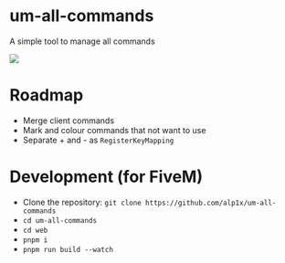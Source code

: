 # um-all-commands
A simple tool to manage all commands

<img src="https://cdn.discordapp.com/attachments/1131278508413427732/1142604154552991836/image.png">

# Roadmap
* Merge client commands
* Mark and colour commands that not want to use
* Separate + and - as ``RegisterKeyMapping``  

# Development (for FiveM)
* Clone the repository: ``git clone https://github.com/alp1x/um-all-commands``
* ``cd um-all-commands``
* ``cd web``
* ``pnpm i``
* ``pnpm run build --watch``
